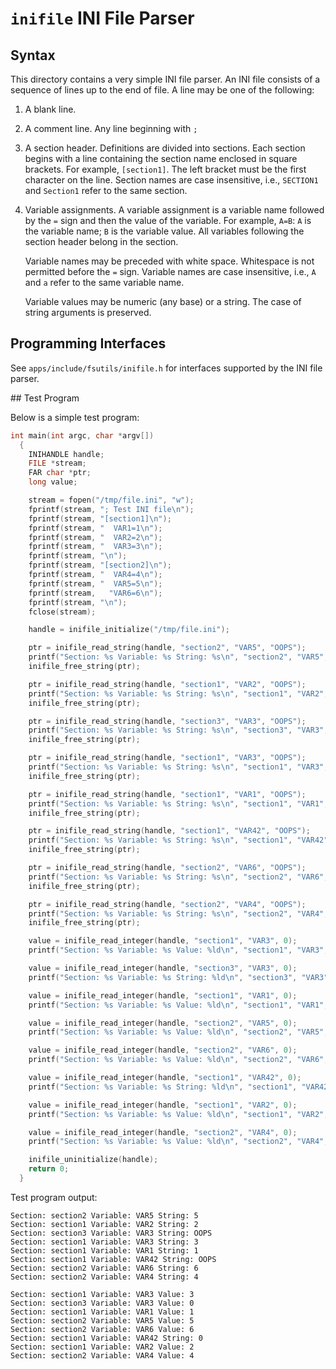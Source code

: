 # `inifile` INI File Parser

## Syntax

This directory contains a very simple INI file parser. An INI file
consists of a sequence of lines up to the end of file. A line may be one
of the following:

1.  A blank line.

2.  A comment line. Any line beginning with `;`

3.  A section header. Definitions are divided into sections. Each
    section begins with a line containing the section name enclosed in
    square brackets. For example, `[section1]`. The left bracket must be
    the first character on the line. Section names are case insensitive,
    i.e., `SECTION1` and `Section1` refer to the same section.

4.  Variable assignments. A variable assignment is a variable name
    followed by the `=` sign and then the value of the variable. For
    example, `A=B`: `A` is the variable name; `B` is the variable value.
    All variables following the section header belong in the section.
    
    Variable names may be preceded with white space. Whitespace is not
    permitted before the `=` sign. Variable names are case insensitive,
    i.e., `A` and `a` refer to the same variable name.
    
    Variable values may be numeric (any base) or a string. The case of
    string arguments is preserved.

## Programming Interfaces

See `apps/include/fsutils/inifile.h` for interfaces supported by the INI
file parser.

\#\# Test Program

Below is a simple test program:

``` C
int main(int argc, char *argv[])
  {
    INIHANDLE handle;
    FILE *stream;
    FAR char *ptr;
    long value;

    stream = fopen("/tmp/file.ini", "w");
    fprintf(stream, "; Test INI file\n");
    fprintf(stream, "[section1]\n");
    fprintf(stream, "  VAR1=1\n");
    fprintf(stream, "  VAR2=2\n");
    fprintf(stream, "  VAR3=3\n");
    fprintf(stream, "\n");
    fprintf(stream, "[section2]\n");
    fprintf(stream, "  VAR4=4\n");
    fprintf(stream, "  VAR5=5\n");
    fprintf(stream,   "VAR6=6\n");
    fprintf(stream, "\n");
    fclose(stream);

    handle = inifile_initialize("/tmp/file.ini");

    ptr = inifile_read_string(handle, "section2", "VAR5", "OOPS");
    printf("Section: %s Variable: %s String: %s\n", "section2", "VAR5", ptr);
    inifile_free_string(ptr);

    ptr = inifile_read_string(handle, "section1", "VAR2", "OOPS");
    printf("Section: %s Variable: %s String: %s\n", "section1", "VAR2", ptr);
    inifile_free_string(ptr);

    ptr = inifile_read_string(handle, "section3", "VAR3", "OOPS");
    printf("Section: %s Variable: %s String: %s\n", "section3", "VAR3", ptr);
    inifile_free_string(ptr);

    ptr = inifile_read_string(handle, "section1", "VAR3", "OOPS");
    printf("Section: %s Variable: %s String: %s\n", "section1", "VAR3", ptr);
    inifile_free_string(ptr);

    ptr = inifile_read_string(handle, "section1", "VAR1", "OOPS");
    printf("Section: %s Variable: %s String: %s\n", "section1", "VAR1", ptr);
    inifile_free_string(ptr);

    ptr = inifile_read_string(handle, "section1", "VAR42", "OOPS");
    printf("Section: %s Variable: %s String: %s\n", "section1", "VAR42", ptr);
    inifile_free_string(ptr);

    ptr = inifile_read_string(handle, "section2", "VAR6", "OOPS");
    printf("Section: %s Variable: %s String: %s\n", "section2", "VAR6", ptr);
    inifile_free_string(ptr);

    ptr = inifile_read_string(handle, "section2", "VAR4", "OOPS");
    printf("Section: %s Variable: %s String: %s\n", "section2", "VAR4", ptr);
    inifile_free_string(ptr);

    value = inifile_read_integer(handle, "section1", "VAR3", 0);
    printf("Section: %s Variable: %s Value: %ld\n", "section1", "VAR3", value);

    value = inifile_read_integer(handle, "section3", "VAR3", 0);
    printf("Section: %s Variable: %s String: %ld\n", "section3", "VAR3", value);

    value = inifile_read_integer(handle, "section1", "VAR1", 0);
    printf("Section: %s Variable: %s Value: %ld\n", "section1", "VAR1", value);

    value = inifile_read_integer(handle, "section2", "VAR5", 0);
    printf("Section: %s Variable: %s Value: %ld\n", "section2", "VAR5", value);

    value = inifile_read_integer(handle, "section2", "VAR6", 0);
    printf("Section: %s Variable: %s Value: %ld\n", "section2", "VAR6", value);

    value = inifile_read_integer(handle, "section1", "VAR42", 0);
    printf("Section: %s Variable: %s String: %ld\n", "section1", "VAR42", value);

    value = inifile_read_integer(handle, "section1", "VAR2", 0);
    printf("Section: %s Variable: %s Value: %ld\n", "section1", "VAR2", value);

    value = inifile_read_integer(handle, "section2", "VAR4", 0);
    printf("Section: %s Variable: %s Value: %ld\n", "section2", "VAR4", value);

    inifile_uninitialize(handle);
    return 0;
  }
```

Test program output:

    Section: section2 Variable: VAR5 String: 5
    Section: section1 Variable: VAR2 String: 2
    Section: section3 Variable: VAR3 String: OOPS
    Section: section1 Variable: VAR3 String: 3
    Section: section1 Variable: VAR1 String: 1
    Section: section1 Variable: VAR42 String: OOPS
    Section: section2 Variable: VAR6 String: 6
    Section: section2 Variable: VAR4 String: 4
    
    Section: section1 Variable: VAR3 Value: 3
    Section: section3 Variable: VAR3 Value: 0
    Section: section1 Variable: VAR1 Value: 1
    Section: section2 Variable: VAR5 Value: 5
    Section: section2 Variable: VAR6 Value: 6
    Section: section1 Variable: VAR42 String: 0
    Section: section1 Variable: VAR2 Value: 2
    Section: section2 Variable: VAR4 Value: 4
